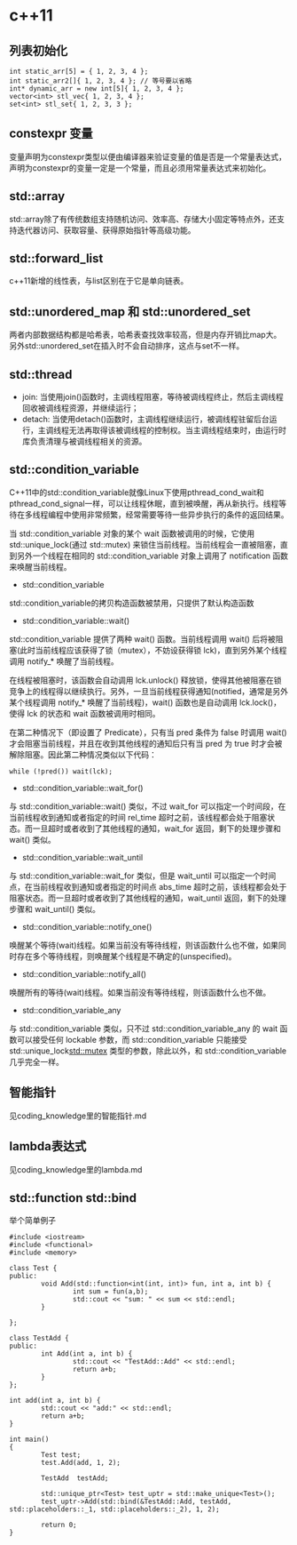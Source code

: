
# c++11
## 列表初始化
```
int static_arr[5] = { 1, 2, 3, 4 };
int static_arr2[]{ 1, 2, 3, 4 }; // 等号要以省略
int* dynamic_arr = new int[5]{ 1, 2, 3, 4 };
vector<int> stl_vec{ 1, 2, 3, 4 };
set<int> stl_set{ 1, 2, 3, 3 };
```

## constexpr 变量
变量声明为constexpr类型以便由编译器来验证变量的值是否是一个常量表达式，声明为constexpr的变量一定是一个常量，而且必须用常量表达式来初始化。

## std::array
std::array除了有传统数组支持随机访问、效率高、存储大小固定等特点外，还支持迭代器访问、获取容量、获得原始指针等高级功能。

## std::forward_list
c++11新增的线性表，与list区别在于它是单向链表。

## std::unordered_map 和 std::unordered_set
两者内部数据结构都是哈希表，哈希表查找效率较高，但是内存开销比map大。另外std::unordered_set在插入时不会自动排序，这点与set不一样。

## std::thread
* join: 当使用join()函数时，主调线程阻塞，等待被调线程终止，然后主调线程回收被调线程资源，并继续运行；
* detach: 当使用detach()函数时，主调线程继续运行，被调线程驻留后台运行，主调线程无法再取得该被调线程的控制权。当主调线程结束时，由运行时库负责清理与被调线程相关的资源。

## std::condition_variable
C++11中的std::condition_variable就像Linux下使用pthread_cond_wait和pthread_cond_signal一样，可以让线程休眠，直到被唤醒，再从新执行。线程等待在多线程编程中使用非常频繁，经常需要等待一些异步执行的条件的返回结果。

当 std::condition_variable 对象的某个 wait 函数被调用的时候，它使用 std::unique_lock(通过 std::mutex) 来锁住当前线程。当前线程会一直被阻塞，直到另外一个线程在相同的 std::condition_variable 对象上调用了 notification 函数来唤醒当前线程。

* std::condition_variable

std::condition_variable的拷贝构造函数被禁用，只提供了默认构造函数

* std::condition_variable::wait()

std::condition_variable 提供了两种 wait() 函数。当前线程调用 wait() 后将被阻塞(此时当前线程应该获得了锁（mutex），不妨设获得锁 lck)，直到另外某个线程调用 notify_* 唤醒了当前线程。

在线程被阻塞时，该函数会自动调用 lck.unlock() 释放锁，使得其他被阻塞在锁竞争上的线程得以继续执行。另外，一旦当前线程获得通知(notified，通常是另外某个线程调用 notify_* 唤醒了当前线程)，wait() 函数也是自动调用 lck.lock()，使得 lck 的状态和 wait 函数被调用时相同。

在第二种情况下（即设置了 Predicate），只有当 pred 条件为 false 时调用 wait() 才会阻塞当前线程，并且在收到其他线程的通知后只有当 pred 为 true 时才会被解除阻塞。因此第二种情况类似以下代码：
```
while (!pred()) wait(lck);
```

* std::condition_variable::wait_for()

与 std::condition_variable::wait() 类似，不过 wait_for 可以指定一个时间段，在当前线程收到通知或者指定的时间 rel_time 超时之前，该线程都会处于阻塞状态。而一旦超时或者收到了其他线程的通知，wait_for 返回，剩下的处理步骤和 wait() 类似。

* std::condition_variable::wait_until

与 std::condition_variable::wait_for 类似，但是 wait_until 可以指定一个时间点，在当前线程收到通知或者指定的时间点 abs_time 超时之前，该线程都会处于阻塞状态。而一旦超时或者收到了其他线程的通知，wait_until 返回，剩下的处理步骤和 wait_until() 类似。

* std::condition_variable::notify_one() 

唤醒某个等待(wait)线程。如果当前没有等待线程，则该函数什么也不做，如果同时存在多个等待线程，则唤醒某个线程是不确定的(unspecified)。

* std::condition_variable::notify_all() 

唤醒所有的等待(wait)线程。如果当前没有等待线程，则该函数什么也不做。

* std::condition_variable_any

与 std::condition_variable 类似，只不过 std::condition_variable_any 的 wait 函数可以接受任何 lockable 参数，而 std::condition_variable 只能接受 std::unique_lock<std::mutex> 类型的参数，除此以外，和 std::condition_variable 几乎完全一样。

## 智能指针
见coding_knowledge里的智能指针.md

## lambda表达式
见coding_knowledge里的lambda.md

## std::function std::bind
举个简单例子
```
#include <iostream>
#include <functional>
#include <memory>

class Test {
public:
        void Add(std::function<int(int, int)> fun, int a, int b) {
                int sum = fun(a,b);
                std::cout << "sum: " << sum << std::endl;
        }

};

class TestAdd {
public:
        int Add(int a, int b) {
                std::cout << "TestAdd::Add" << std::endl;
                return a+b;
        }
};

int add(int a, int b) {
        std::cout << "add:" << std::endl;
        return a+b;
}

int main()
{
        Test test;
        test.Add(add, 1, 2);

        TestAdd  testAdd;

        std::unique_ptr<Test> test_uptr = std::make_unique<Test>();
        test_uptr->Add(std::bind(&TestAdd::Add, testAdd, std::placeholders::_1, std::placeholders::_2), 1, 2);

        return 0;
}
```

